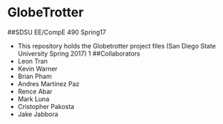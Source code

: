# GlobeTrotter
##SDSU EE/CompE 490 Spring17

* This repository holds the Globetrotter project files (San Diego State University Spring 2017) 1
##Collaborators
* Leon Tran 
* Kevin Warner 
* Brian Pham 
* Andres Martinez Paz 
* Rence Abar 
* Mark Luna 
* Cristopher Pakosta 
* Jake Jabbora 
